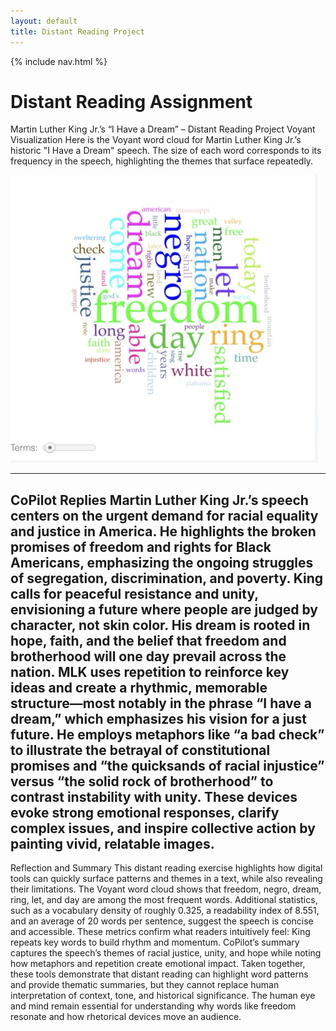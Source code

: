 ```yaml
---
layout: default
title: Distant Reading Project
---
```


{% include nav.html %}


# Distant Reading Assignment 

Martin Luther King Jr.’s “I Have a Dream” – Distant Reading Project
Voyant Visualization
Here is the Voyant word cloud for Martin Luther King Jr.’s historic "I Have a Dream" speech. The size of each word corresponds to its frequency in the speech, highlighting the themes that surface repeatedly.

![voyant_picture](wordsfrommlkspeech.png)

---
CoPilot Replies
Martin Luther King Jr.’s speech centers on the urgent demand for racial equality and justice in America. He highlights the broken promises of freedom and rights for Black Americans, emphasizing the ongoing struggles of segregation, discrimination, and poverty. King calls for peaceful resistance and unity, envisioning a future where people are judged by character, not skin color. His dream is rooted in hope, faith, and the belief that freedom and brotherhood will one day prevail across the nation.
MLK uses repetition to reinforce key ideas and create a rhythmic, memorable structure—most notably in the phrase “I have a dream,” which emphasizes his vision for a just future. He employs metaphors like “a bad check” to illustrate the betrayal of constitutional promises and “the quicksands of racial injustice” versus “the solid rock of brotherhood” to contrast instability with unity. These devices evoke strong emotional responses, clarify complex issues, and inspire collective action by painting vivid, relatable images.
---
Reflection and Summary
This distant reading exercise highlights how digital tools can quickly surface patterns and themes in a text, while also revealing their limitations. The Voyant word cloud shows that freedom, negro, dream, ring, let, and day are among the most frequent words. Additional statistics, such as a vocabulary density of roughly 0.325, a readability index of 8.551, and an average of 20 words per sentence, suggest the speech is concise and accessible. These metrics confirm what readers intuitively feel: King repeats key words to build rhythm and momentum. CoPilot’s summary captures the speech’s themes of racial justice, unity, and hope while noting how metaphors and repetition create emotional impact. Taken together, these tools demonstrate that distant reading can highlight word patterns and provide thematic summaries, but they cannot replace human interpretation of context, tone, and historical significance. The human eye and mind remain essential for understanding why words like freedom resonate and how rhetorical devices move an audience.

